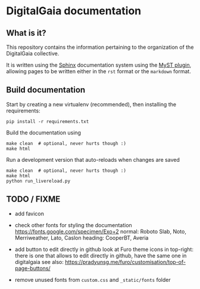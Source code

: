 # DigitalGaia documentation

## What is it?

This repository contains the information pertaining to the organization of the
DigitalGaia collective.

It is written using the [Sphinx](https://www.sphinx-doc.org/) documentation
system using the [MyST plugin](https://myst-parser.readthedocs.io/), allowing
pages to be written either in the `rst` format or the `markdown` format.


## Build documentation

Start by creating a new virtualenv (recommended), then installing the
requirements:

```{sh}
pip install -r requirements.txt
```

Build the documentation using

```{sh}
make clean  # optional, never hurts though :)
make html
```

Run a development version that auto-reloads when changes are saved

```{sh}
make clean  # optional, never hurts though :)
make html
python run_livereload.py
```

## TODO / FIXME

- add favicon

- check other fonts for styling the documentation
  https://fonts.google.com/specimen/Exo+2
  normal: Roboto Slab, Noto, Merriweather, Lato, Caslon
  heading: CooperBT, Averia

- add button to edit directly in github
  look at Furo theme icons in top-right: there is one that allows to edit directly in github, have the same one in digitalgaia
  see also: https://pradyunsg.me/furo/customisation/top-of-page-buttons/

- remove unused fonts from `custom.css` and `_static/fonts` folder
